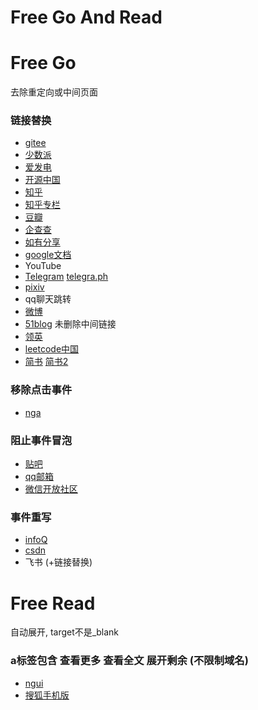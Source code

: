 # Free Go And Read



# Free Go

去除重定向或中间页面

### 链接替换

- [gitee](https://gitee.com/ssssssss-team/spider-flow) 
- [少数派](https://sspai.com/post/77499)
- [爱发电](https://afdian.net/p/1014bedc8b4d11edbb1252540025c377)
- [开源中国](https://www.oschina.net/news/224971/unity-7-7-with-wayland-support)
- [知乎](https://www.zhihu.com/question/2525877)
- [知乎专栏](https://zhuanlan.zhihu.com/p/20549978)
- [豆瓣](https://www.douban.com/doulist/222008/)
- [企查查](https://www.qcc.com/firm/3f603703d59a04cbe427e5825099a565.html)
- [如有分享](https://51.ruyo.net/15053.html)
- [google文档](https://docs.google.com/spreadsheets/d/1TFcEXMcKrwoIAECIVyBU0GPoSmRqZ7A0VBvqeKYVSww/htmlview)
- YouTube
- [Telegram](https://t.me/iv?url=https://scorum.net/zh-cn/basketball/@zhang356/v-s&rhash=8f2e2fd224fd87)  [telegra.ph](https://telegra.ph/How-can-I-get-IV-for-my-domain-10-22)
- [pixiv](https://www.pixiv.net/)
- qq聊天跳转
- [微博](https://m.weibo.cn/status/4816906223880636)
- [51blog](https://blog.51cto.com/u_15130867/6024786) 未删除中间链接
- [领英](https://www.linkedin.com/showcase/bosons-sytems/)
- [leetcode中国](https://leetcode.cn/link/?target=https%3A%2F%2Fwww.zhihu.com%2Fquestion%2F21923021)
- [简书](https://www.jianshu.com/p/fca56d635091) [简书2](https://www.jianshu.com/go-wild?ac=2&url=http%3A%2F%2Fasciiflow.com%2F)

### 移除点击事件

- [nga](https://bbs.nga.cn/read.php?tid=35030437)

### 阻止事件冒泡

- [贴吧](https://tieba.baidu.com/p/7763083667) 
- [qq邮箱](https://mail.qq.com/)
- [微信开放社区](https://developers.weixin.qq.com/community/develop/doc/0004c270bec648cc4e3f26fe858400)

### 事件重写

- [infoQ](https://xie.infoq.cn/article/8c57c88a86f3d696ba6bf79f7) 
- [csdn](https://blog.csdn.net/xyisv/article/details/79095649?utm_medium=distribute.pc_relevant_bbs_down.none-task--2~all~sobaiduend~default-2.nonecase&depth_1-utm_source=distribute.pc_relevant_bbs_down.none-task--2~all~sobaiduend~default-2.nonecase)
- 飞书  (+链接替换)



# Free Read

自动展开, target不是_blank

### a标签包含 **查看更多** **查看全文** 展开剩余 (不限制域名)

- [ngui](https://www.ngui.cc/el/3209744.html?action=onClick)
- [搜狐手机版](https://m.sohu.com/limit/)



